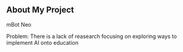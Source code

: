 ## About My Project

mBot Neo

Problem: There is a lack of reasearch focusing on exploring ways to implement AI onto education

